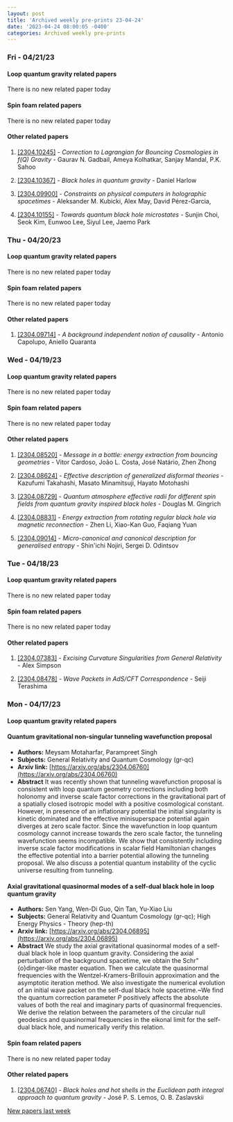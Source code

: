 ```yaml
---
layout: post
title: 'Archived weekly pre-prints 23-04-24'
date: '2023-04-24 08:00:05 -0400'
categories: Archived weekly pre-prints
---
```



### Fri - 04/21/23

#### Loop quantum gravity related papers

There is no new related paper today 

#### Spin foam related papers

There is no new related paper today 



#### Other related papers

1. [[2304.10245]](https://arxiv.org/abs/2304.10245) - *Correction to Lagrangian for Bouncing Cosmologies in $f(Q)$ Gravity* - Gaurav N. Gadbail, Ameya Kolhatkar, Sanjay Mandal, P.K. Sahoo

1. [[2304.10367]](https://arxiv.org/abs/2304.10367) - *Black holes in quantum gravity* - Daniel Harlow

1. [[2304.09900]](https://arxiv.org/abs/2304.09900) - *Constraints on physical computers in holographic spacetimes* - Aleksander M. Kubicki, Alex May, David Pérez-Garcia,

1. [[2304.10155]](https://arxiv.org/abs/2304.10155) - *Towards quantum black hole microstates* - Sunjin Choi, Seok Kim, Eunwoo Lee, Siyul Lee, Jaemo Park



### Thu - 04/20/23

#### Loop quantum gravity related papers

There is no new related paper today 

#### Spin foam related papers

There is no new related paper today 



#### Other related papers

1. [[2304.09714]](https://arxiv.org/abs/2304.09714) - *A background independent notion of causality* - Antonio Capolupo, Aniello Quaranta



### Wed - 04/19/23

#### Loop quantum gravity related papers

There is no new related paper today 

#### Spin foam related papers

There is no new related paper today 



#### Other related papers

1. [[2304.08520]](https://arxiv.org/abs/2304.08520) - *Message in a bottle: energy extraction from bouncing geometries* - Vitor Cardoso, João L. Costa, José Natário, Zhen Zhong

1. [[2304.08624]](https://arxiv.org/abs/2304.08624) - *Effective description of generalized disformal theories* - Kazufumi Takahashi, Masato Minamitsuji, Hayato Motohashi

1. [[2304.08729]](https://arxiv.org/abs/2304.08729) - *Quantum atmosphere effective radii for different spin fields from  quantum gravity inspired black holes* - Douglas M. Gingrich

1. [[2304.08831]](https://arxiv.org/abs/2304.08831) - *Energy extraction from rotating regular black hole via magnetic  reconnection* - Zhen Li, Xiao-Kan Guo, Faqiang Yuan

1. [[2304.09014]](https://arxiv.org/abs/2304.09014) - *Micro-canonical and canonical description for generalised entropy* - Shin'ichi Nojiri, Sergei D. Odintsov



### Tue - 04/18/23

#### Loop quantum gravity related papers

There is no new related paper today 

#### Spin foam related papers

There is no new related paper today 



#### Other related papers

1. [[2304.07383]](https://arxiv.org/abs/2304.07383) - *Excising Curvature Singularities from General Relativity* - Alex Simpson

1. [[2304.08478]](https://arxiv.org/abs/2304.08478) - *Wave Packets in AdS/CFT Correspondence* - Seiji Terashima



### Mon - 04/17/23

#### Loop quantum gravity related papers

#### **Quantum gravitational non-singular tunneling wavefunction proposal**
 - **Authors:** Meysam Motaharfar, Parampreet Singh
 - **Subjects:** General Relativity and Quantum Cosmology (gr-qc)
 - **Arxiv link:** [https://arxiv.org/abs/2304.06760](https://arxiv.org/abs/2304.06760)
 - **Abstract**
 It was recently shown that tunneling wavefunction proposal is consistent with loop quantum geometry corrections including both holonomy and inverse scale factor corrections in the gravitational part of a spatially closed isotropic model with a positive cosmological constant. However, in presence of an inflationary potential the initial singularity is kinetic dominated and the effective minisuperspace potential again diverges at zero scale factor. Since the wavefunction in loop quantum cosmology cannot increase towards the zero scale factor, the tunneling wavefunction seems incompatible. We show that consistently including inverse scale factor modifications in scalar field Hamiltonian changes the effective potential into a barrier potential allowing the tunneling proposal. We also discuss a potential quantum instability of the cyclic universe resulting from tunneling. 

#### **Axial gravitational quasinormal modes of a self-dual black hole in loop  quantum gravity**
 - **Authors:** Sen Yang, Wen-Di Guo, Qin Tan, Yu-Xiao Liu
 - **Subjects:** General Relativity and Quantum Cosmology (gr-qc); High Energy Physics - Theory (hep-th)
 - **Arxiv link:** [https://arxiv.org/abs/2304.06895](https://arxiv.org/abs/2304.06895)
 - **Abstract**
 We study the axial gravitational quasinormal modes of a self-dual black hole in loop quantum gravity. Considering the axial perturbation of the background spacetime, we obtain the Schr\"{o}dinger-like master equation. Then we calculate the quasinormal frequencies with the Wentzel-Kramers-Brillouin approximation and the asymptotic iteration method. We also investigate the numerical evolution of an initial wave packet on the self-dual black hole spacetime.~We find the quantum correction parameter $P$ positively affects the absolute values of both the real and imaginary parts of quasinormal frequencies. We derive the relation between the parameters of the circular null geodesics and quasinormal frequencies in the eikonal limit for the self-dual black hole, and numerically verify this relation. 

#### Spin foam related papers

There is no new related paper today 



#### Other related papers

1. [[2304.06740]](https://arxiv.org/abs/2304.06740) - *Black holes and hot shells in the Euclidean path integral approach to  quantum gravity* - José P. S. Lemos, O. B. Zaslavskii






[New papers last week]({{site.url}}/archived/weekly/pre-prints/2023/04/17/archived_weekly_papers.html)